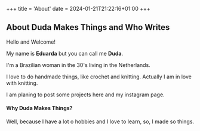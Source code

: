 +++
title = 'About'
date = 2024-01-21T21:22:16+01:00
+++

## About Duda Makes Things and Who Writes

Hello and Welcome!

My name is **Eduarda** but you can call me **Duda**.

I'm a Brazilian woman in the 30's living in the Netherlands. 

I love to do handmade things, like crochet and knitting. Actually I am in love with knitting.

I am planing to post some projects here and my instagram page.

#### Why Duda Makes Things? 

Well, because I have a lot o hobbies and I love to learn, so, I made so things. 



